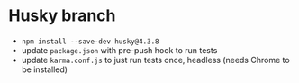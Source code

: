 # Husky branch

* `npm install --save-dev husky@4.3.8`
* update `package.json` with pre-push hook to run tests
* update `karma.conf.js` to just run tests once, headless (needs Chrome to be installed)
